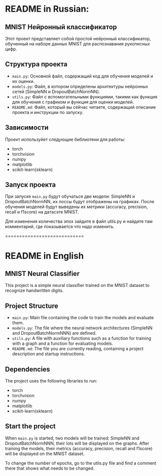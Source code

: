 # README in Russian:


## MNIST Нейронный  классификатор

Этот проект представляет собой простой нейронный классификатор, обученный на наборе данных MNIST для распознавания рукописных цифр.

## Структура проекта

- `main.py`: Основной файл, содержащий код для обучения моделей и их оценки.
- `models.py`: Файл, в котором определены архитектуры нейронных сетей (SimpleNN и DropoutBatchNormNN).
- `utils.py`: Файл с вспомогательными функциями, такими как функция для обучения с графиком и функция для оценки моделей.
- `README.md`: Файл, который вы сейчас читаете, содержащий описание проекта и инструкции по запуску.

## Зависимости

Проект используйет следующие библиотеки для работы:

- torch
- torchvision
- numpy
- matplotlib
- scikit-learn(sklearn)

## Запуск проекта

При запуске `main.py` будут обучаться две модели: SimpleNN и DropoutBatchNormNN, их лоссы будут отображены на графиках. После обучения моделей будут выведены их метрики (accuracy, precision, recall и f1score) на датасэте MNIST.

Для изменения количества эпох зайдите в файл utils.py и найдите там комментарий, где показывается что надо изменить.


============================

# README in English

## MNIST Neural Classifier

This project is a simple neural classifier trained on the MNIST dataset to recognize handwritten digits.

## Project Structure

- `main.py`: Main file containing the code to train the models and evaluate them.
- `models.py`: The file where the neural network architectures (SimpleNN and DropoutBatchNormNNN) are defined.
- `utils.py`: A file with auxiliary functions such as a function for training with a graph and a function for evaluating models.
- `README.md`: The file you are currently reading, containing a project description and startup instructions.

## Dependencies

The project uses the following libraries to run:

- torch
- torchvision
- numpy
- matplotlib
- scikit-learn(sklearn)

## Start the project

When `main.py` is started, two models will be trained: SimpleNN and DropoutBatchNormNNN, their lots will be displayed on the graphs. After training the models, their metrics (accuracy, precision, recall and f1score) will be displayed on the MNIST dataset.

To change the number of epochs, go to the utils.py file and find a comment there that shows what needs to be changed.
